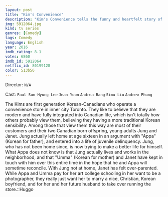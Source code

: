 ```yaml
---
layout: post
title: "Kim's Convenience"
description: "Kim's Convenience tells the funny and heartfelt story of the Kim family. Mr. and Mrs. Kim are Korean Canadian convenience store owners who have worked hard to give their now-twenty-something children, Janet and Jung, a better life in Canada. This single camera comedy finds laughter in the trials of running a literal 'Mom and Pop' shop while raising kids in a culture not quite your own..."
img: 5912064.jpg
kind: tv series
genres: [Comedy]
tags: Comedy 
language: English
year: 2016
imdb_rating: 8.1
votes: 6860
imdb_id: 5912064
netflix_id: 80199128
color: 513b56
---
```

Director: `N/A`  

Cast: `Paul Sun-Hyung Lee` `Jean Yoon` `Andrea Bang` `Simu Liu` `Andrew Phung` 

The Kims are first generation Korean-Canadians who operate a convenience store in inner city Toronto. They like to believe that they are modern and have fully integrated into Canadian life, which isn't totally how others probably view them, believing they having a more traditional Korean sensibility. Among those that view them this way are most of their customers and their two Canadian born offspring, young adults Jung and Janet. Jung actually left home at age sixteen in an argument with "Appa" (Korean for father), and entered into a life of juvenile delinquency. Jung, who has not been home since, is now trying to make a better life for himself. What Appa does not know is that Jung actually lives and works in the neighborhood, and that "Umma" (Korean for mother) and Janet have kept in touch with him over this entire time in the hope that he and Appa will sometime reconcile. With Jung not at home, Janet has felt over-parented. While Appa and Umma pay for her art college schooling in her want to be a photographer, they really just want her to marry a nice, Christian, Korean boyfriend, and for her and her future husband to take over running the store.::Huggo